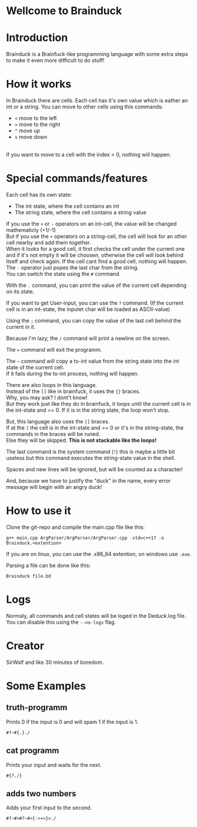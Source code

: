 # Wellcome to Brainduck

# Introduction
Brainduck is a Brainfuck-like programming language with some extra steps to make it even more difficult to do stuff!

# How it works
In Brainduck there are cells. Each cell has it's own value which is eather an int or a string.
You can move to other cells using this commands:
 - `<` move to the left 
 - `>` move to the right
 - `^` move up
 - `v` move down
<br />
If you want to move to a cell with the index < 0, nothing will happen.

# Special commands/features

Each cell has its own state:
 - The int state, where the cell contains an int
 - The string state, where the cell contains a string value

If you use the `+` or `-` operators on an int-cell, the value will be changed mathematicly (+1/-1) <br />
But if you use the `+` operators on a string-cell, the cell will look for an other cell nearby and add them together. <br />
When it looks for a good cell, it first checks the cell under the current one and if it's not empty it will be choosen, otherwise the cell will look behind itself and check again. If the cell cant find a good cell, nothing will happen. <br />
The `-` operator just popes the last char from the string. <br />
You can switch the state using the `#` command. <br />

With the `.` command, you can print the value of the current cell depending on its state. <br />

If you want to get User-input, you can use the `?` command. (If the current cell is in an int-state, the inputet char will be loaded as ASCII-value) <br />

Using the `;` command, you can copy the value of the last cell behind the current in it. <br />

Because I'm lazy, the `/` command will print a newline on the screen. <br />

The `=` command will exit the programm. <br />

The `~` command will copy a to-int value from the string state into the int state of the current cell.  <br />
If it fails during the to-int process, nothing will happen. <br />

There are also loops in this language. <br />
Instead of the `[]` like in brainfuck, it uses the `{}` braces. <br />
Why, you may ask? I dont't know! <br />
But they work just like they do in brainfuck, it loops until the current cell is in the int-state and == 0. If it is in the string state, the loop won't stop. <br />

But, this language also uses the `[]` braces. <br />
If at the `[` the cell is in the int-state and == 0 or it's in the string-state, the commands in the braces will be runed. <br />
Else they will be skipped. **This is not stackable like the loops!** <br />

The last command is the system command (`!`) this is maybe a little bit useless but this command executes the string-state value in the shell. <br />

Spaces and new lines will be ignored, but will be counted as a character! <br />

And, because we have to justify the "duck" in the name, every error message will begin with an angry duck! <br />

# How to use it
Clone the git-repo and compile the main.cpp file like this:
```
g++ main.cpp ArgParser/ArgParser/ArgParser.cpp -std=c++17 -o Brainduck.<extention>
```

If you are on linux, you can use the .x86_64 extention,
on windows use `.exe`.

Parsing a file can be done like this:
```
Brainduck file.bd
```

# Logs
Normaly, all commands and cell states will be loged in the Deduck.log file.
You can disable this using the `--no-logs` flag.

# Creator
SirWolf and like 30 minutes of boredom.

# Some Examples
## truth-programm
Prints 0 if the input is 0 and will spam 1 if the input is 1.
```
#?~#{.}./
```
## cat programm
Prints your input and waits for the next.
```
#{?./}
```
## adds two numbers
Adds your first input to the second.
```
#?~#>#?~#<{->+<}>./
```
